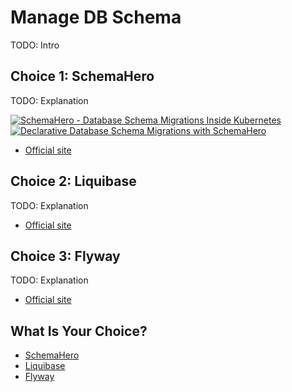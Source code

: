 # Manage DB Schema

TODO: Intro

## Choice 1: SchemaHero

TODO: Explanation

[![SchemaHero - Database Schema Migrations Inside Kubernetes](https://img.youtube.com/vi/SofQxb4CDQQ/0.jpg)](https://youtu.be/SofQxb4CDQQ)
[![Declarative Database Schema Migrations with SchemaHero](https://img.youtube.com/vi/uzWBaqPxxH8/0.jpg)](https://youtu.be/uzWBaqPxxH8)
* [Official site](https://schemahero.io)

## Choice 2: Liquibase

TODO: Explanation

* [Official site](https://www.liquibase.org)

## Choice 3: Flyway

TODO: Explanation

* [Official site](https://flywaydb.org/)

## What Is Your Choice?

* [SchemaHero](schemahero.md)
* [Liquibase](liquibase.md)
* [Flyway](flyway.md)